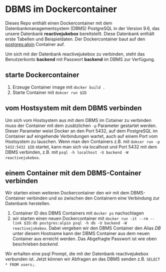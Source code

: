 # DBMS im Dockercontainer
Dieses Repo enthält einen Dockercontainer mit dem Datenbankmanagementsystem (DBMS) PostgreSQL in der Version 9.6, das unsere Datenbank __reactivejukebox__ bereitstellt.
Diese Datenbank enthält erste Tabellen und Beispieldaten.
Der Dockercontainer baut auf den [postgres:alpin](https://hub.docker.com/_/postgres/) Container auf.

Um sich mit der Datenbank reactivejukebox zu verbinden, steht das Benutzerkonto __backend__ mit Passwort __backend__ im DBMS zur Verfügung.

## starte Dockercontainer
1. Erzeuge Container image mit `docker build .`
2. Starte Container mit `dokcer run $ID`

## vom Hostsystem mit dem DBMS verbinden
Um sich vom Hostsystem aus mit dem DBMS im Cotainer zu verbinden muss der Container mit dem zusätzlichen `-p` Parameter gestartet werden.
Dieser Parameter weist Docker an den Port 5432, auf dem PostgreSQL im Container auf eingehende Verbindungen wartet, auch auf einem Port vom Hostsystem zu lauschen.
Wenn man den Containers z.B. mit `dokcer run -p 5432:5432 $ID` startet, kann man sich via localhost und Port 5432 mit dem DBMS verbinden, z.B. mit `psql -h localhost -U backend -W reactivejukebox`.

## einem Container mit dem DBMS-Container verbinden
Wir starten einen weiteren Dockercontainer den wir mit dem DBMS-Container verbinden und so zwischen den Containern eine Verbindung zur Datenbank herstellen.

1. Container ID des DBMS Containers mit `docker ps` nachschlagen
2. wir starten einen neuen Dockercontainer mit `docker run -it --rm --link $ID:db postgres:alpin psql -h db -U backend -W reactivejukebox`. Dabei vergeben wir den DBMS Container den Alias *DB* unter diesem Hostname kann der DBMS Container aus dem neuen Container aus erreicht werden. Das Abgefragte Passwort ist wie oben beschrieben *backend*.

Wir erhalten eine psql Prompt, die mit der Datenbank reactivejukebox verbunden ist. Jetzt können wir Abfragen an das DBMS senden z.B. `SELECT * FROM users;`.
